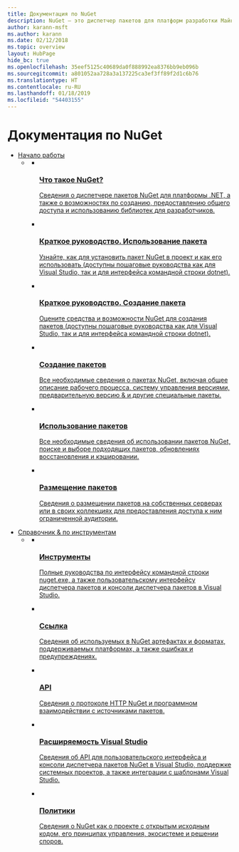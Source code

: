 ```yaml
---
title: Документация по NuGet
description: NuGet — это диспетчер пакетов для платформ разработки Майкрософт, включая .NET. Клиентские средства NuGet обеспечивают создание и использование пакетов.
author: karann-msft
ms.author: karann
ms.date: 02/12/2018
ms.topic: overview
layout: HubPage
hide_bc: true
ms.openlocfilehash: 35eef5125c40689da0f888992ea8376bb9eb096b
ms.sourcegitcommit: a801052aa728a3a137225ca3ef3ff89f2d1c6b76
ms.translationtype: HT
ms.contentlocale: ru-RU
ms.lasthandoff: 01/18/2019
ms.locfileid: "54403155"
---
```

<div id="main" class="v2">
<div class="container">
    <h1>Документация по NuGet</h1>
    <ul class="pivots">
        <li>
            <a href="#start">Начало работы</a>
            <ul id="start">
                <li>
                    <a href="#start-all"></a>
                    <ul id="start-all" class="cardsC">
                        <li>
                            <a href="what-is-nuget.md">
                            <div class="cardSize">
                                <div class="cardPadding">
                                    <div class="card">
                                        <div class="cardImageOuter">
                                            <div class="cardImage  bgdAccent1">
                                                <img src="media/hub/nuget-get-started-what-is-nuget.svg" alt="" /><br/>                                            </div>
                                        </div>
                                        <div class="cardText">
                                            <h3>Что такое NuGet?</h3>
                                            <p>Сведения о диспетчере пакетов NuGet для платформы .NET, а также о возможностях по созданию, предоставлению общего доступа и использованию библиотек для разработчиков.</p>
                                        </div>
                                    </div>
                                </div>
                            </div>
                            </a>
                        </li>
                        <li>
                            <a href="quickstart/install-and-use-a-package-using-the-dotnet-cli.md">
                            <div class="cardSize">
                                <div class="cardPadding">
                                    <div class="card">
                                        <div class="cardImageOuter">
                                            <div class="cardImage  bgdAccent1">
                                                <img src="media/hub/nuget-get-started-quickstarts.svg" alt="" />
                                            </div>
                                        </div>
                                        <div class="cardText">
                                            <h3>Краткое руководство. Использование пакета</h3>
                                            <p>Узнайте, как для установить пакет NuGet в проект и как его использовать (доступны пошаговые руководства как для Visual Studio, так и для интерфейса командной строки dotnet).</p>
                                        </div>
                                    </div>
                                </div>
                            </div>
                            </a>
                        </li>
                        <li>
                            <a href="quickstart/create-and-publish-a-package-using-the-dotnet-cli.md">
                            <div class="cardSize">
                                <div class="cardPadding">
                                    <div class="card">
                                        <div class="cardImageOuter">
                                            <div class="cardImage  bgdAccent1">
                                                <img src="media/hub/nuget-get-started-guides.svg" alt="" />
                                            </div>
                                        </div>
                                        <div class="cardText">
                                            <h3>Краткое руководство. Создание пакета</h3>
                                            <p>Оцените средства и возможности NuGet для создания пакетов (доступны пошаговые руководства как для Visual Studio, так и для интерфейса командной строки dotnet).</p>
                                        </div>
                                    </div>
                                </div>
                            </div>
                            </a>
                        </li>
                        <li>
                            <a href="create-packages/overview-and-workflow.md">
                            <div class="cardSize">
                                <div class="cardPadding">
                                    <div class="card">
                                        <div class="cardImageOuter">
                                            <div class="cardImage  bgdAccent1">
                                                <img src="media/hub/nuget-get-started-create-packages.svg" alt="" />
                                            </div>
                                        </div>
                                        <div class="cardText">
                                            <h3>Создание пакетов</h3>
                                            <p>Все необходимые сведения о пакетах NuGet, включая общее описание рабочего процесса, систему управления версиями, предварительную версию &amp; и другие специальные пакеты.</p>
                                        </div>
                                    </div>
                                </div>
                            </div>
                            </a>
                        </li>
                        <li>
                            <a href="consume-packages/overview-and-workflow.md">
                            <div class="cardSize">
                                <div class="cardPadding">
                                    <div class="card">
                                        <div class="cardImageOuter">
                                            <div class="cardImage  bgdAccent1">
                                                <img src="media/hub/nuget-get-started-consume-packages.svg" alt="" />
                                            </div>
                                        </div>
                                        <div class="cardText">
                                            <h3>Использование пакетов</h3>
                                            <p>Все необходимые сведения об использовании пакетов NuGet, поиске и выборе подходящих пакетов, обновлениях восстановления и кэшировании.</p>
                                        </div>
                                    </div>
                                </div>
                            </div>
                            </a>
                        </li>
                        <li>
                            <a href="hosting-packages/overview.md">
                            <div class="cardSize">
                                <div class="cardPadding">
                                    <div class="card">
                                        <div class="cardImageOuter">
                                            <div class="cardImage  bgdAccent1">
                                                <img src="media/hub/nuget-get-started-host-packages.svg" alt="" />
                                            </div>
                                        </div>
                                        <div class="cardText">
                                            <h3>Размещение пакетов</h3>
                                            <p>Сведения о размещении пакетов на собственных серверах или в своих коллекциях для предоставления доступа к ним ограниченной аудитории.</p>
                                        </div>
                                    </div>
                                </div>
                            </div>
                            </a>
                        </li>
                    </ul>
                </li>
            </ul>
        </li>
        <li>
            <a href="#tools">Справочник &amp; по инструментам</a>
            <ul id="tools">
                <li>
                    <a href="#tools-all"></a>
                    <ul id="tools-all" class="cardsC">
                        <li>
                            <a href="tools/nuget-exe-cli-reference.md">
                            <div class="cardSize">
                                <div class="cardPadding">
                                    <div class="card">
                                        <div class="cardImageOuter">
                                            <div class="cardImage  bgdAccent1">
                                                <img src="media/hub/nuget-tools-tools.svg" alt="" />
                                            </div>
                                        </div>
                                        <div class="cardText">
                                            <h3>Инструменты</h3>
                                            <p>Полные руководства по интерфейсу командной строки nuget.exe, а также пользовательскому интерфейсу диспетчера пакетов и консоли диспетчера пакетов в Visual Studio.</p>
                                        </div>
                                    </div>
                                </div>
                            </div>
                            </a>
                        </li>
                        <li>
                            <a href="reference/nuspec.md">
                            <div class="cardSize">
                                <div class="cardPadding">
                                    <div class="card">
                                        <div class="cardImageOuter">
                                            <div class="cardImage  bgdAccent1">
                                                <img src="media/hub/nuget-tools-reference.svg" alt="" />
                                            </div>
                                        </div>
                                        <div class="cardText">
                                            <h3>Ссылка</h3>
                                            <p>Сведения об используемых в NuGet артефактах и форматах, поддерживаемых платформах, а также ошибках и предупреждениях.</p>
                                        </div>
                                    </div>
                                </div>
                            </div>
                            </a>
                        </li>
                        <li>
                            <a href="api/overview.md">
                            <div class="cardSize">
                                <div class="cardPadding">
                                    <div class="card">
                                        <div class="cardImageOuter">
                                            <div class="cardImage  bgdAccent1">
                                                <img src="media/hub/nuget-tools-api.svg" alt="" />
                                            </div>
                                        </div>
                                        <div class="cardText">
                                            <h3>API</h3>
                                            <p>Сведения о протоколе HTTP NuGet и программном взаимодействии с источниками пакетов.</p>
                                        </div>
                                    </div>
                                </div>
                            </div>
                            </a>
                        </li>
                        <li>
                            <a href="visual-studio-extensibility/nuget-api-in-visual-studio.md">
                            <div class="cardSize">
                                <div class="cardPadding">
                                    <div class="card">
                                        <div class="cardImageOuter">
                                            <div class="cardImage  bgdAccent1">
                                                <img src="media/hub/nuget-tools-vs-extensibility.svg" alt="" />
                                            </div>
                                        </div>
                                        <div class="cardText">
                                            <h3>Расширяемость Visual Studio</h3>
                                            <p>Сведения об API для пользовательского интерфейса и консоли диспетчера пакетов NuGet в Visual Studio, поддержке системных проектов, а также интеграции с шаблонами Visual Studio.</p>
                                        </div>
                                    </div>
                                </div>
                            </div>
                            </a>
                        </li>
                        <li>
                            <a href="policies/governance.md">
                            <div class="cardSize">
                                <div class="cardPadding">
                                    <div class="card">
                                        <div class="cardImageOuter">
                                            <div class="cardImage  bgdAccent1">
                                                <img src="media/hub/nuget-tools-policies.svg" alt="" />
                                            </div>
                                        </div>
                                        <div class="cardText">
                                            <h3>Политики</h3>
                                            <p>Сведения о NuGet как о проекте с открытым исходным кодом, его принципах управления, экосистеме и решении споров.</p>
                                        </div>
                                    </div>
                                </div>
                            </div>
                            </a>
                        </li>
                    </ul>
                </li>
            </ul>
        </li>
    </ul>
</div>
